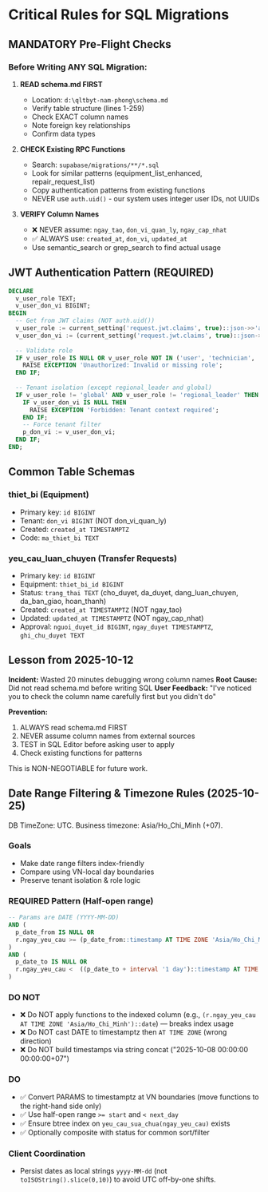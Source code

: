 # Critical Rules for SQL Migrations

## MANDATORY Pre-Flight Checks

### Before Writing ANY SQL Migration:

1. **READ schema.md FIRST**
   - Location: `d:\qltbyt-nam-phong\schema.md`
   - Verify table structure (lines 1-259)
   - Check EXACT column names
   - Note foreign key relationships
   - Confirm data types

2. **CHECK Existing RPC Functions**
   - Search: `supabase/migrations/**/*.sql`
   - Look for similar patterns (equipment_list_enhanced, repair_request_list)
   - Copy authentication patterns from existing functions
   - NEVER use `auth.uid()` - our system uses integer user IDs, not UUIDs

3. **VERIFY Column Names**
   - ❌ NEVER assume: `ngay_tao`, `don_vi_quan_ly`, `ngay_cap_nhat`
   - ✅ ALWAYS use: `created_at`, `don_vi`, `updated_at`
   - Use semantic_search or grep_search to find actual usage

## JWT Authentication Pattern (REQUIRED)

```sql
DECLARE
  v_user_role TEXT;
  v_user_don_vi BIGINT;
BEGIN
  -- Get from JWT claims (NOT auth.uid())
  v_user_role := current_setting('request.jwt.claims', true)::json->>'app_role';
  v_user_don_vi := (current_setting('request.jwt.claims', true)::json->>'don_vi')::BIGINT;
  
  -- Validate role
  IF v_user_role IS NULL OR v_user_role NOT IN ('user', 'technician', 'to_qltb', 'regional_leader', 'global') THEN
    RAISE EXCEPTION 'Unauthorized: Invalid or missing role';
  END IF;
  
  -- Tenant isolation (except regional_leader and global)
  IF v_user_role != 'global' AND v_user_role != 'regional_leader' THEN
    IF v_user_don_vi IS NULL THEN
      RAISE EXCEPTION 'Forbidden: Tenant context required';
    END IF;
    -- Force tenant filter
    p_don_vi := v_user_don_vi;
  END IF;
END;
```

## Common Table Schemas

### thiet_bi (Equipment)
- Primary key: `id BIGINT`
- Tenant: `don_vi BIGINT` (NOT don_vi_quan_ly)
- Created: `created_at TIMESTAMPTZ`
- Code: `ma_thiet_bi TEXT`

### yeu_cau_luan_chuyen (Transfer Requests)
- Primary key: `id BIGINT`
- Equipment: `thiet_bi_id BIGINT`
- Status: `trang_thai TEXT` (cho_duyet, da_duyet, dang_luan_chuyen, da_ban_giao, hoan_thanh)
- Created: `created_at TIMESTAMPTZ` (NOT ngay_tao)
- Updated: `updated_at TIMESTAMPTZ` (NOT ngay_cap_nhat)
- Approval: `nguoi_duyet_id BIGINT`, `ngay_duyet TIMESTAMPTZ`, `ghi_chu_duyet TEXT`

## Lesson from 2025-10-12

**Incident:** Wasted 20 minutes debugging wrong column names
**Root Cause:** Did not read schema.md before writing SQL
**User Feedback:** "I've noticed you to check the column name carefully first but you didn't do"

**Prevention:**
1. ALWAYS read schema.md FIRST
2. NEVER assume column names from external sources
3. TEST in SQL Editor before asking user to apply
4. Check existing functions for patterns

This is NON-NEGOTIABLE for future work.

## Date Range Filtering & Timezone Rules (2025-10-25)

DB TimeZone: UTC. Business timezone: Asia/Ho_Chi_Minh (+07).

### Goals
- Make date range filters index-friendly
- Compare using VN-local day boundaries
- Preserve tenant isolation & role logic

### REQUIRED Pattern (Half-open range)
```sql
-- Params are DATE (YYYY-MM-DD)
AND (
  p_date_from IS NULL OR
  r.ngay_yeu_cau >= (p_date_from::timestamp AT TIME ZONE 'Asia/Ho_Chi_Minh')
)
AND (
  p_date_to IS NULL OR
  r.ngay_yeu_cau <  ((p_date_to + interval '1 day')::timestamp AT TIME ZONE 'Asia/Ho_Chi_Minh')
)
```

### DO NOT
- ❌ Do NOT apply functions to the indexed column (e.g., `(r.ngay_yeu_cau AT TIME ZONE 'Asia/Ho_Chi_Minh')::date`) — breaks index usage
- ❌ Do NOT cast DATE to timestamptz then `AT TIME ZONE` (wrong direction)
- ❌ Do NOT build timestamps via string concat ("2025-10-08 00:00:00 00:00:00+07")

### DO
- ✅ Convert PARAMS to timestamptz at VN boundaries (move functions to the right-hand side only)
- ✅ Use half-open range `>= start` and `< next_day`
- ✅ Ensure btree index on `yeu_cau_sua_chua(ngay_yeu_cau)` exists
- ✅ Optionally composite with status for common sort/filter

### Client Coordination
- Persist dates as local strings `yyyy-MM-dd` (not `toISOString().slice(0,10)`) to avoid UTC off-by-one shifts.
